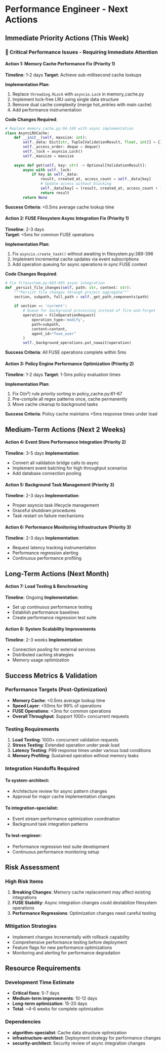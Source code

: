 # Performance Engineer - Next Actions

## Immediate Priority Actions (This Week)

### 🚨 Critical Performance Issues - Requiring Immediate Attention

#### Action 1: Memory Cache Performance Fix (Priority 1)
**Timeline**: 1-2 days
**Target**: Achieve sub-millisecond cache lookups

**Implementation Plan**:
1. Replace `threading.RLock` with `asyncio.Lock` in memory_cache.py
2. Implement lock-free LRU using single data structure
3. Remove dual cache complexity (merge hot_entries with main cache)
4. Add performance instrumentation

**Code Changes Required**:
```python
# Replace memory_cache.py:94-169 with async implementation
class AsyncLRUCache:
    def __init__(self, maxsize: int):
        self._data: Dict[str, Tuple[ValidationResult, float, int]] = {}
        self._access_order: deque = deque()
        self._lock = asyncio.Lock()
        self._maxsize = maxsize
    
    async def get(self, key: str) -> Optional[ValidationResult]:
        async with self._lock:
            if key in self._data:
                result, created_at, access_count = self._data[key]
                # Update access without blocking
                self._data[key] = (result, created_at, access_count + 1)
                return result
        return None
```

**Success Criteria**: <0.5ms average cache lookup time

#### Action 2: FUSE Filesystem Async Integration Fix (Priority 1)
**Timeline**: 2-3 days  
**Target**: <5ms for common FUSE operations

**Implementation Plan**:
1. Fix `asyncio.create_task()` without awaiting in filesystem.py:389-396
2. Implement incremental cache updates via event subscriptions
3. Add operation queuing for async operations in sync FUSE context

**Code Changes Required**:
```python
# Fix filesystem.py:683-695 async integration
def _persist_file_changes(self, path: str, content: str):
    """Persist file changes through project aggregate"""
    section, subpath, full_path = self._get_path_components(path)
    
    if section == 'current':
        # Queue for background processing instead of fire-and-forget
        operation = FileOperationRequest(
            operation_type='modify',
            path=subpath,
            content=content,
            agent_id="fuse_user"
        )
        self._background_operations.put_nowait(operation)
```

**Success Criteria**: All FUSE operations complete within 5ms

#### Action 3: Policy Engine Performance Optimization (Priority 2)
**Timeline**: 1-2 days
**Target**: 1-5ms policy evaluation times

**Implementation Plan**:
1. Fix O(n²) rule priority sorting in policy_cache.py:61-67
2. Pre-compile all regex patterns once, cache permanently
3. Move cache cleanup to background tasks

**Success Criteria**: Policy cache maintains <5ms response times under load

## Medium-Term Actions (Next 2 Weeks)

#### Action 4: Event Store Performance Integration (Priority 2)
**Timeline**: 3-5 days
**Implementation**: 
- Convert all validation bridge calls to async
- Implement event batching for high throughput scenarios
- Add database connection pooling

#### Action 5: Background Task Management (Priority 3)
**Timeline**: 2-3 days
**Implementation**:
- Proper asyncio task lifecycle management
- Graceful shutdown procedures
- Task restart on failure mechanisms

#### Action 6: Performance Monitoring Infrastructure (Priority 3)
**Timeline**: 2-3 days
**Implementation**:
- Request latency tracking instrumentation
- Performance regression alerting
- Continuous performance profiling

## Long-Term Actions (Next Month)

#### Action 7: Load Testing & Benchmarking
**Timeline**: Ongoing
**Implementation**:
- Set up continuous performance testing
- Establish performance baselines
- Create performance regression test suite

#### Action 8: System Scalability Improvements
**Timeline**: 2-3 weeks
**Implementation**:
- Connection pooling for external services
- Distributed caching strategies
- Memory usage optimization

## Success Metrics & Validation

### Performance Targets (Post-Optimization)
- **Memory Cache**: <0.5ms average lookup time
- **Speed Layer**: <50ms for 99% of operations
- **FUSE Operations**: <3ms for common operations
- **Overall Throughput**: Support 1000+ concurrent requests

### Testing Requirements
1. **Load Testing**: 1000+ concurrent validation requests
2. **Stress Testing**: Extended operation under peak load
3. **Latency Testing**: P99 response times under various load conditions
4. **Memory Profiling**: Sustained operation without memory leaks

### Integration Handoffs Required

#### To system-architect:
- Architecture review for async pattern changes
- Approval for major cache implementation changes

#### To integration-specialist:
- Event stream performance optimization coordination
- Background task integration patterns

#### To test-engineer:
- Performance regression test suite development
- Continuous performance monitoring setup

## Risk Assessment

### High Risk Items
1. **Breaking Changes**: Memory cache replacement may affect existing integrations
2. **FUSE Stability**: Async integration changes could destabilize filesystem operations
3. **Performance Regressions**: Optimization changes need careful testing

### Mitigation Strategies
- Implement changes incrementally with rollback capability
- Comprehensive performance testing before deployment
- Feature flags for new performance optimizations
- Monitoring and alerting for performance degradation

## Resource Requirements

### Development Time Estimate
- **Critical fixes**: 5-7 days
- **Medium-term improvements**: 10-12 days
- **Long-term optimization**: 15-20 days
- **Total**: ~4-6 weeks for complete optimization

### Dependencies
- **algorithm-specialist**: Cache data structure optimization
- **infrastructure-architect**: Deployment strategy for performance changes
- **security-architect**: Security review of async integration changes